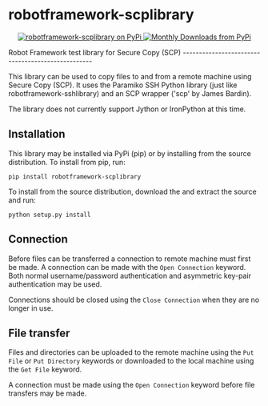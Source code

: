 robotframework-scplibrary 
=========================
<p align="center">
    <a href="https://pypi.python.org/pypi/robotframework-scplibrary">
        <img src="https://img.shields.io/pypi/v/robotframework-scplibrary.svg"
             alt="robotframework-scplibrary on PyPi">
    </a>
    <a href="https://pypi.python.org/pypi/robotframework-scplibrary">
        <img src="https://img.shields.io/pypi/dm/robotframework-scplibrary.svg"
             alt="Monthly Downloads from PyPi">
    </a>
</p>
Robot Framework test library for Secure Copy (SCP)
--------------------------------------------------

This library can be used to copy files to and from a remote machine using Secure Copy (SCP). It uses the
Paramiko SSH Python library (just like robotframework-sshlibrary) and an SCP wrapper ('scp' by James Bardin).

The library does not currently support Jython or IronPython at this time.

Installation
------------

This library may be installed via PyPi (pip) or by installing from the source distribution. To install from pip, run:

    pip install robotframework-scplibrary
    
To install from the source distribution, download the and extract the source and run:

    python setup.py install

Connection
----------

Before files can be transferred a connection to remote machine must first be made. A connection can be made with the
`Open Connection` keyword. Both normal username/password authentication and asymmetric key-pair authentication may
be used.

Connections should be closed using the `Close Connection` when they are no longer in use.

File transfer
-------------

Files and directories can be uploaded to the remote machine using the `Put File` or `Put Directory` keywords or
downloaded to the local machine using the `Get File` keyword.

A connection must be made using the `Open Connection` keyword before file transfers may be made.
